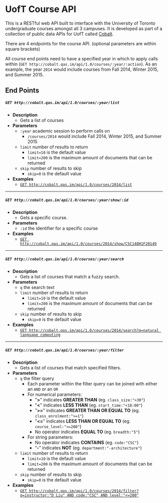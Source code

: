 UofT Course API
===============

This is a RESTful web API built to interface with the University of Toronto undergraduate courses amongst all 3 campuses. It is developed as part of a collection of public data APIs for UofT called [Cobalt](https://github.com/cobalt-io).

There are 4 endpoints for the course API. (optional parameters are within square brackets)

All course end points need to have a specified year in which to apply calls within (`GET http://cobalt.qas.im/api/1.0/courses/:year/:action`). As an example, the year `2014` would include courses from Fall 2014, Winter 2015, and Summer 2015.

End Points
----------
##### **`GET http://cobalt.qas.im/api/1.0/courses/:year/list`**
* **Description**
    - Gets a list of courses
* **Parameters**
    - `:year` academic session to perform calls on
        * `/courses/2014` would include Fall 2014, Winter 2015, and Summer 2015
    - `limit` number of results to return
        * `limit=10` is the default value
        * `limit=200` is the maximum amount of documents that can be returned
    - `skip` number of results to skip
        * `skip=0` is the default value
* **Examples**
    - [`GET http://cobalt.qas.im/api/1.0/courses/2014/list`](#)

- - - - - - - - - - - -

##### **`GET http://cobalt.qas.im/api/1.0/courses/:year/show/:id`**
* **Description**
    - Gets a specific course.
* **Parameters**
    - `:id` the identifier for a specific course
* **Examples**
    - [`GET http://cobalt.qas.im/api/1.0/courses/2014/show/CSC148H1F20149`](#)

- - - - - - - - - - - -

##### **`GET http://cobalt.qas.im/api/1.0/courses/:year/search`**
* **Description**
    - Gets a list of courses that match a fuzzy search.
* **Parameters**
    - `q` the search text
    - `limit` number of results to return
        * `limit=10` is the default value
        * `limit=200` is the maximum amount of documents that can be returned
    - `skip` number of results to skip
        * `skip=0` is the default value
* **Examples**
    - [`GET http://cobalt.qas.im/api/1.0/courses/2014/search?q=natural language computing`](#)

- - - - - - - - - - - -

##### **`GET http://cobalt.qas.im/api/1.0/courses/:year/filter`**
* **Description**
    - Gets a list of courses that match specified filters.
* **Parameters**
    - `q` the filter query
        * Each parameter within the filter query can be joined with either an `AND` or an `OR`
        * For numerical parameters:
            - "**>**" indicates **GREATER THAN** (eg. `class_size:">30"`)
            - "**<**" indicates **LESS THAN** (eg. `start_time:"<18:00"`)
            - "**>=**" indicates **GREATER THAN OR EQUAL TO** (eg. `class_enrolment:">=1"`)
            - "**<=**" indicates **LESS THAN OR EQUAL TO** (eg. `course_level:"<=200"`)
            - No operator indicates **EQUAL TO** (eg. `breadth:"5"`)
        * For string parameters:
            - No operator indicates **CONTAINS** (eg. `code:"CSC"`)
            - “**-**” indicates **NOT** (eg. `department:"-architecture"`)
    - `limit` number of results to return
        * `limit=10` is the default value
        * `limit=200` is the maximum amount of documents that can be returned
    - `skip` number of results to skip
        * `skip=0` is the default value
* **Examples**
    - [`GET http://cobalt.qas.im/api/1.0/courses/2014/filter?q=instructor:"D Liu" AND code:"CSC" AND level:"<=200"`](#)
